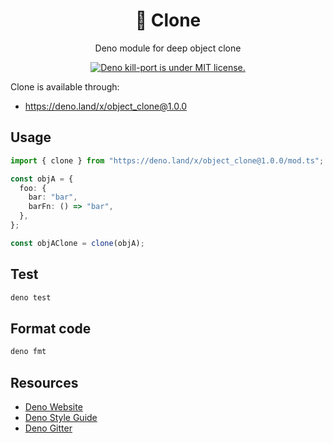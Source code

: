 <h1 align="center">🦕 Clone</h1>

<p align="center">
  Deno module for deep object clone
</p>

<p align="center">
  <a href="https://github.com/gustavofabro/deno_kill_port/blob/master/LICENSE">
    <img src="https://img.shields.io/github/license/gustavofabro/deno_kill_port" alt="Deno kill-port is under MIT license." />
  </a>
</p>


Clone is available through:
- https://deno.land/x/object_clone@1.0.0

## Usage

```typescript
import { clone } from "https://deno.land/x/object_clone@1.0.0/mod.ts";

const objA = {
  foo: {
    bar: "bar",
    barFn: () => "bar",
  },
};

const objAClone = clone(objA);
```

## Test

```bash
deno test
```

## Format code

```bash
deno fmt
```

## Resources

- [Deno Website](https://deno.land)
- [Deno Style Guide](https://deno.land/manual/contributing/style_guide)
- [Deno Gitter](https://gitter.im/denolife/Lobby)
